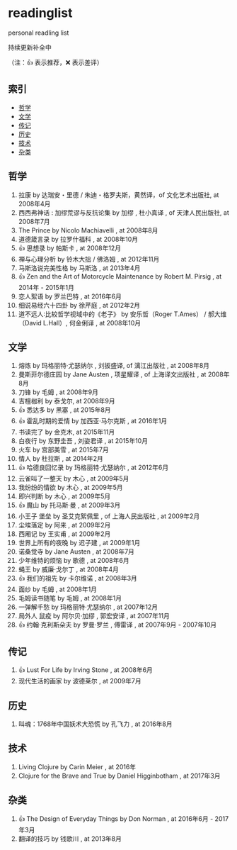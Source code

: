 # readinglist
personal readling list


持续更新补全中

（注：:+1: 表示推荐，:x: 表示差评）

## 索引

- [哲学](#哲学)
- [文学](#文学)
- [传记](#传记)
- [历史](#历史)
- [技术](#技术)
- [杂类](#杂类)


## 哲学
1. 拉康 by 达瑞安・里德 / 朱迪・格罗夫斯，黄然译，of 文化艺术出版社, at 2008年4月
2. 西西弗神话 : 加缪荒谬与反抗论集  by 加缪 , 杜小真译 , of 天津人民出版社, at 2008年7月
3. The Prince by Nicolo Machiavelli , at 2008年8月
4. 道德箴言录 by 拉罗什福科 , at 2008年10月
5. :+1: 思想录 by 帕斯卡 , at 2008年12月
6. 禅与心理分析  by 铃木大拙 / 佛洛姆 , at 2012年11月
7. 马斯洛说完美性格  by 马斯洛 , at 2013年4月
8. :+1: Zen and the Art of Motorcycle Maintenance by Robert M. Pirsig , at 2014年 - 2015年1月
9. 恋人絮语 by 罗兰巴特 , at 2016年6月
10. 细说易经六十四卦 by 徐芹庭 , at 2012年2月
11. 道不远人∶比较哲学视域中的《老子》 by 安乐哲（Roger T.Ames） / 郝大维（David L.Hall）, 何金俐译 , at 2008年10月



## 文学
1. 熔炼 by 玛格丽特·尤瑟纳尔 , 刘扳盛译,  of 漓江出版社 , at 2008年8月
2. 曼斯菲尔德庄园 by Jane Austen , 项星耀译 , of 上海译文出版社 , at 2008年8月
3. 刀锋 by 毛姆 , at 2008年9月
4. 吉檀枷利 by 泰戈尔, at 2008年9月
5. :+1: 悉达多 by 黑塞 , at 2015年8月
6. :+1: 霍乱时期的爱情 by 加西亚·马尔克斯 , at 2016年1月
7. 书读完了 by 金克木, at 2015年11月
8. 白夜行 by 东野圭吾 , 刘姿君译 , at 2015年10月
9. 火车 by 宫部美雪 , at 2015年7月
10. 情人 by 杜拉斯  , at 2014年2月
11. :+1: 哈德良回忆录 by 玛格丽特·尤瑟纳尔 , at 2012年6月
12. 云雀叫了一整天 by 木心 , at 2009年5月
13. 我纷纷的情欲 by 木心 , at 2009年5月
14. 即兴判断 by 木心 , at 2009年5月
15. :+1: 魔山 by 托马斯·曼 , at 2009年3月
16. 小王子 堡垒 by 圣艾克絮佩里 , of 上海人民出版社 , at 2009年2月
17. 尘埃落定 by 阿来 , at 2009年2月
18. 西厢记 by 王实甫 , at 2009年2月
19. 世界上所有的夜晚  by 迟子建 , at 2009年1月
20. 诺桑觉寺 by Jane Austen , at 2008年7月
21. 少年维特的烦恼 by 歌德 , at 2008年6月
22. 蝇王 by 威廉·戈尔丁 , at 2008年4月
23. :+1: 我们的祖先 by 卡尔维诺 , at 2008年3月
24. 面纱 by 毛姆 , at 2008年1月
25. 毛姆读书随笔 by 毛姆 , at 2008年1月
26. 一弹解千愁 by 玛格丽特·尤瑟纳尔 , at 2007年12月
27. 局外人 鼠疫 by 阿尔贝·加缪 , 郭宏安译 , at 2007年11月
28. :+1: 约翰·克利斯朵夫 by 罗曼·罗兰 , 傅雷译 , at 2007年9月 - 2007年10月


## 传记
1. :+1: Lust For Life by Irving Stone , at 2008年6月
2. 现代生活的画家 by 波德莱尔 , at 2009年7月

##  历史
1. 叫魂：1768年中国妖术大恐慌 by  孔飞力 , at 2016年8月

## 技术
1. Living Clojure by Carin Meier , at 2016年
2. Clojure for the Brave and True  by Daniel Higginbotham , at 2017年3月

## 杂类
1. :+1: The Design of Everyday Things by Don Norman , at 2016年6月 - 2017年3月
2. 翻译的技巧 by 钱歌川 , at 2013年8月
